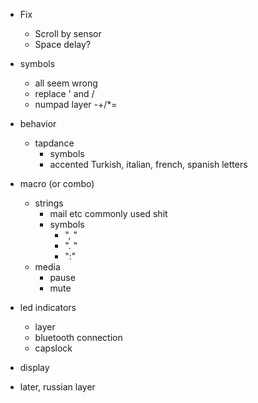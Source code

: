 - Fix
  - Scroll by sensor
  - Space delay?
- symbols
  - all seem wrong
  - replace ' and /
  - numpad layer -+/*=
- behavior
  - tapdance
    - symbols
    - accented Turkish, italian, french, spanish letters 
- macro (or combo)
  - strings
    - mail etc commonly used shit
    - symbols
      - ", " 
      - ". " 
      - ":" 
  - media
    - pause
    - mute
- led indicators
  - layer
  - bluetooth connection
  - capslock

- display
- later, russian layer